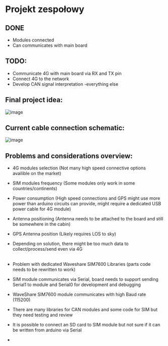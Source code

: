 # Projekt zespołowy

## DONE
- Modules connected
- Can communicates with main board
 

## TODO:
- Communicate 4G with main board via RX and TX pin
- Connect 4G to the network
- Develop CAN signal interpretation
-everything else

## Final project idea:
![image](https://github.com/Pyzaaa/Projekt-zespolowy/assets/107617424/a37b8844-01dc-4a8e-8270-4e7782471b2f)

## Current cable connection schematic:
![image](https://github.com/Pyzaaa/Projekt-zespolowy/assets/107617424/2dd2fa63-3669-4903-9059-bcc4a9f2f85f)


## Problems and considerations overview:
- 4G modules selection (Not many high speed connective options availible on the market)
- SIM modules frequency (Some modules only work in some countries/continents)
- Power consumption (High speed connections and GPS might use more power than arduino circuits can provide, might require a dedicated USB power cable for 4G module)
- Antenna positioning (Antenna needs to be attached to the board and still be somewhere in the cabin)
- GPS Antenna position (Likely requires LOS to sky)
- Depending on solution, there might be too much data to collect/process/send even via 4G
<br><br>

- Problem with dedicated Waveshare SIM7600 Libraries (parts code needs to be rewritten to work)
- SIM module communicates via Serial, board needs to support sending Serial1 to module and Serial0 for development and debugging
- WaveShare SIM7600 module communicates with high Baud rate (115200)
- There are many libraries for CAN modules and some code for SIM but they need testing and review
- It is possible to connect an SD card to SIM module but not sure if it can be written from arduino via Serial
- 